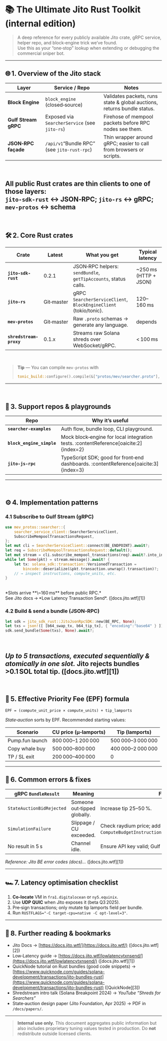 # 📚 The **Ultimate Jito Rust Toolkit** (internal edition)
> A deep reference for every publicly available Jito crate, gRPC
> service, helper repo, and block‑engine trick we’ve found.  
> Use this as your “one‑stop” lookup when extending or debugging the
> commercial sniper bot.
---

## 🌐 1. Overview of the Jito stack

| Layer | Service / Repo | Notes |
|-------|----------------|-------|
| **Block Engine** | `block_engine` (closed‑source) | Validates packets, runs state & global auctions, returns bundle status. |
| **Gulf Stream gRPC** | Exposed via `SearcherService` (see `jito-rs`) | Firehose of mempool packets before RPC nodes see them. |
| **JSON‑RPC façade** | `/api/v1`“Bundle RPC” (see `jito-rust-rpc`) | Thin wrapper around gRPC; easier to call from browsers or scripts. |
<br>

All public Rust crates are **thin clients** to one of those layers:
<br>
`jito-sdk-rust` ↔ JSON‑RPC; `jito-rs` ↔ gRPC; `mev-protos` ↔ schema
---
<br>

## 🛠 2. Core Rust crates

| Crate | Latest | What you get | Typical latency |
|-------|--------|--------------|-----------------|
| **`jito-sdk-rust`** | 0.2.1 | JSON‑RPC helpers: `sendBundle`, `getTipAccounts`, status calls. | ~250 ms (HTTP + JSON) |
| **`jito-rs`** | Git‑master | gRPC `SearcherServiceClient`, `BlockEngineClient` (tokio/tonic). | 120–160 ms |
| **`mev-protos`** | Git‑master | Raw `.proto` schemas → generate any language. | depends |
| **`shredstream-proxy`** | 0.1.x | Streams raw Solana shreds over WebSocket/gRPC. | < 100 ms | :contentReference[oaicite:1]{index=1}
<br>

> **Tip** — You can compile `mev-protos` with
> ```rust
> tonic_build::configure().compile(&["protos/mev/searcher.proto"], &["protos"])?;
> ```
---
<br>

## 🧩 3. Support repos & playgrounds

| Repo | Why it’s useful |
|------|-----------------|
| **`searcher-examples`** | Auth flow, bundle loop, CLI playground. |
| **`block_engine_simple`** | Mock block‑engine for local integration tests. :contentReference[oaicite:2]{index=2} |
| **`jito-js-rpc`** | TypeScript SDK; good for front‑end dashboards. :contentReference[oaicite:3]{index=3} |
---
<br>

## ⚙️ 4. Implementation patterns

### 4.1 Subscribe to Gulf Stream (gRPC)

```rust
use mev_protos::searcher::{
    searcher_service_client::SearcherServiceClient,
    SubscribeMempoolTransactionsRequest,
};
let mut cli = SearcherServiceClient::connect(BE_ENDPOINT).await?;
let req = SubscribeMempoolTransactionsRequest::default();
let mut stream = cli.subscribe_mempool_transactions(req).await?.into_inner();
while let Some(pkt) = stream.message().await? {
    let tx: solana_sdk::transaction::VersionedTransaction =
        bincode::deserialize(&pkt.transaction.unwrap().transaction)?;
    // → inspect instructions, compute_units, etc.
}
````

<br>
*Slots arrive **\~160 ms** before public RPC.*
<br>
See Jito docs → *Low Latency Transaction Send*. ([docs.jito.wtf][1])
<br>


### 4.2 Build & send a bundle (JSON‑RPC)

```rust
let sdk = jito_sdk_rust::JitoJsonRpcSDK::new(BE_RPC, None);
let txs = json!([ [b64_swap_tx, b64_tip_tx], { "encoding":"base64" } ]);
sdk.send_bundle(Some(txs), None).await?;
```
<br>

*Up to 5 transactions, executed sequentially & atomically in one slot.*
Jito rejects bundles >0.1 SOL total tip. ([docs.jito.wtf][1])
---
<br>

## 💸 5. Effective Priority Fee (EPF) formula

```
EPF = (compute_unit_price × compute_units) + tip_lamports
```

*State‑auction* sorts by EPF. Recommended starting values:

| Scenario        | CU price (µ‑lamports) | Tip (lamports)    |
| --------------- | --------------------- | ----------------- |
| Pump.fun launch | 800 000–1 200 000     | 500 000–3 000 000 |
| Copy whale buy  | 500 000–800 000       | 400 000–2 000 000 |
| TP / SL exit    | 200 000–400 000       | 0                 |

---

## 🚧 6. Common errors & fixes

| gRPC `BundleResult`       | Meaning                      | Fix                                                                          |
| ------------------------- | ---------------------------- | ---------------------------------------------------------------------------- |
| `StateAuctionBidRejected` | Someone out‑tipped globally. | Increase tip 25–50 %.                                                        |
| `SimulationFailure`       | Slippage / CU exceeded.      | Check raydium price; add `ComputeBudgetInstruction::set_compute_unit_limit`. |
| No result in 5 s          | Channel idle.                | Ensure API key valid; Gulf Stream firewall may block.                        |

*Reference: Jito BE error codes (docs)…* ([docs.jito.wtf][1])

---

## 🏎 7. Latency optimisation checklist

1. **Co‑locate** VM in `fra1.digitalocean` or `ny5.equinix`.
2. Use **UDP QUIC** when Jito exposes it (beta Q3 2025).
3. Pre‑sign transactions; only mutate tip lamports field per bundle.
4. Run `RUSTFLAGS="-C target-cpu=native -C opt-level=3"`.

---

## 🔗 8. Further reading & bookmarks

* Jito Docs → [https://docs.jito.wtf/](https://docs.jito.wtf/) ([docs.jito.wtf][2])
* Low‑Latency guide → [https://docs.jito.wtf/lowlatencytxnsend/](https://docs.jito.wtf/lowlatencytxnsend/) ([docs.jito.wtf][1])
* QuickNode tutorial on Rust bundles (good code snippets) → [https://www.quicknode.com/guides/solana-development/transactions/jito-bundles-rust](https://www.quicknode.com/guides/solana-development/transactions/jito-bundles-rust) ([QuickNode][3])
* Shredstream intro talk (Solana Breakpoint 2024) → *YouTube “Shreds for Searchers”*
* State‑auction design paper (Jito Foundation, Apr 2025) → PDF in `/docs/papers/`.

---

> **Internal use only.** This document aggregates public information but
> also includes proprietary tuning values tested in production. Do **not**
> redistribute outside licensed clients.

```
